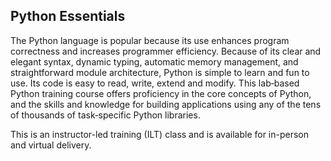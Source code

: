 ## Python Essentials

The Python language is popular because its use enhances program correctness and increases programmer efficiency. Because of its clear and elegant syntax, dynamic typing, automatic memory management, and straightforward module architecture, Python is simple to learn and fun to use. Its code is easy to read, write, extend and modify. This lab‐based Python training course offers proficiency in the core concepts of Python, and the skills and knowledge for building applications using any of the tens of thousands of task‐specific Python libraries.

This is an instructor-led training (ILT) class and is available for in-person and virtual delivery.

